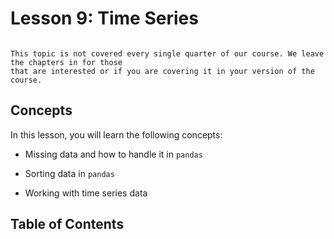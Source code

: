 # <i class="fas fa-book fa-fw"></i> Lesson 9: Time Series

```{note}

This topic is not covered every single quarter of our course. We leave the chapters in for those
that are interested or if you are covering it in your version of the course.
```

## Concepts

In this lesson, you will learn the following concepts:

- Missing data and how to handle it in `pandas`

- Sorting data in `pandas`

- Working with time series data


## Table of Contents

```{tableofcontents}

```
